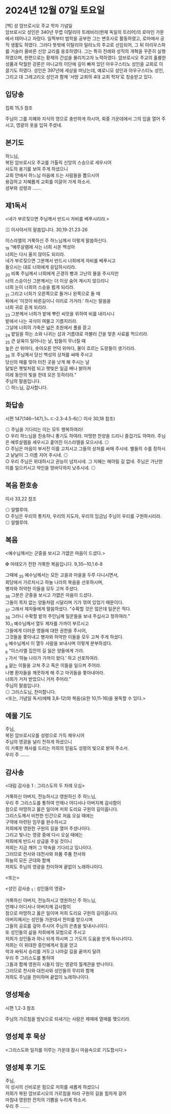 # 2024년 12월 07일 토요일

[백] 성 암브로시오 주교 학자 기념일  
암브로시오 성인은 340년 무렵 이탈리아 트레비리(현재 독일의 트리어)의 로마인 가문에서 태어나고 자랐다. 일찍부터 법학을 공부한 그는 변호사로 활동하였고, 로마에서 공직 생활도 하였다. 그러다 뜻밖에 이탈리아 밀라노의 주교로 선임되어, 그 뒤 아리우스파를 거슬러 올바른 신앙 교리를 옹호하였다. 그는 특히 전례와 성직의 개혁을 꾸준히 실행하였으며, 한편으로는 황제의 간섭을 물리치고자 노력하였다. 암브로시오 주교의 훌륭한 성품과 탁월한 강론은 마니교의 이단에 깊이 빠져 있던 아우구스티노 성인을 교회로 이끌기도 하였다. 성인은 397년에 세상을 떠났는데, 예로니모 성인과 아우구스티노 성인, 그리고 대 그레고리오 성인과 함께 ‘서방 교회의 4대 교회 학자’로 칭송받고 있다.


## 입당송

집회 15,5 참조

주님이 그를 지혜와 지식의 영으로 충만하게 하시어, 회중 가운데에서 그의 입을 열어 주시고, 영광의 옷을 입혀 주셨네.  
  
## 본기도

하느님,  
복된 암브로시오 주교를 가톨릭 신앙의 스승으로 세우시어  
사도의 용기를 보여 주게 하셨으니  
교회 안에서 하느님 마음에 드는 사람들을 뽑으시어  
용감하고 지혜롭게 교회를 이끌어 가게 하소서.  
성부와 성령과 …….  
  
## 제1독서

<네가 부르짖으면 주님께서 반드시 자비를 베푸시리라.>

▥ 이사야서의 말씀입니다. 30,19-21.23-26

이스라엘의 거룩하신 주 하느님께서 이렇게 말씀하신다.  
<sub>19</sub> “예루살렘에 사는 너희 시온 백성아  
너희는 다시 울지 않아도 되리라.  
네가 부르짖으면 그분께서 반드시 너희에게 자비를 베푸시고  
들으시는 대로 너희에게 응답하시리라.  
<sub>20</sub> 비록 주님께서 너희에게 곤경의 빵과 고난의 물을 주시지만  
너의 스승이신 그분께서는 더 이상 숨어 계시지 않으리니  
너희 눈이 너희의 스승을 뵙게 되리라.  
<sub>21</sub> 그리고 너희가 오른쪽으로 돌거나 왼쪽으로 돌 때  
뒤에서 ‘이것이 바른길이니 이리로 가거라.’ 하시는 말씀을  
너희 귀로 듣게 되리라.  
<sub>23</sub> 그분께서 너희가 밭에 뿌린 씨앗을 위하여 비를 내리시니  
밭에서 나는 곡식이 여물고 기름지리라.  
그날에 너희의 가축은 넓은 초원에서 풀을 뜯고  
<sub>24</sub> 밭일을 하는 소와 나귀는 삽과 거름대로 까불러 간을 맞춘 사료를 먹으리라.  
<sub>25</sub> 큰 살육이 일어나는 날, 탑들이 무너질 때  
높은 산 위마다, 솟아오른 언덕 위마다, 물이 흐르는 도랑들이 생기리라.  
<sub>26</sub> 또 주님께서 당신 백성의 상처를 싸매 주시고  
당신의 매를 맞아 터진 곳을 낫게 해 주시는 날  
달빛은 햇빛처럼 되고 햇빛은 일곱 배나 밝아져  
이레 동안의 빛을 한데 모은 듯하리라.”  
주님의 말씀입니다.  
◎ 하느님, 감사합니다.  
  
## 화답송

시편 147(146─147),1ㄴㄷ-2.3-4.5-6(◎ 이사 30,18 참조)

◎ 주님을 기다리는 이는 모두 행복하여라!  
○ 우리 하느님을 찬송하니 좋기도 하여라. 마땅한 찬양을 드리니 즐겁기도 하여라. 주님은 예루살렘을 세우시고 흩어진 이스라엘을 모으시네. ◎  
○ 주님은 마음이 부서진 이를 고치시고 그들의 상처를 싸매 주시네. 별들의 수를 정하시고 낱낱이 그 이름 지어 주시네. ◎  
○ 우리 주님은 위대하시고 권능이 넘치시네. 그 지혜는 헤아릴 길 없네. 주님은 가난한 이를 일으키시고 악인을 땅바닥까지 낮추시네. ◎  
  
## 복음 환호송

이사 33,22 참조

◎ 알렐루야.  
○ 주님은 우리의 통치자, 우리의 지도자, 우리의 임금님 주님이 우리를 구원하시리라.  
◎ 알렐루야.  
  
## 복음

<예수님께서는 군중을 보시고 가엾은 마음이 드셨다.>

✠ 마태오가 전한 거룩한 복음입니다. 9,35─10,1.6-8

그때에 <sub>35</sub> 예수님께서는 모든 고을과 마을을 두루 다니시면서,  
회당에서 가르치시고 하늘 나라의 복음을 선포하시며,  
병자와 허약한 이들을 모두 고쳐 주셨다.  
<sub>36</sub> 그분은 군중을 보시고 가엾은 마음이 드셨다.  
그들이 목자 없는 양들처럼 시달리며 기가 꺾여 있었기 때문이다.  
<sub>37</sub> 그래서 제자들에게 말씀하셨다. “수확할 것은 많은데 일꾼은 적다.  
<sub>38</sub> 그러니 수확할 밭의 주인님께 일꾼들을 보내 주십사고 청하여라.”  
10,<sub>1</sub> 예수님께서 열두 제자를 가까이 부르시고  
그들에게 더러운 영들에 대한 권한을 주시어,  
그것들을 쫓아내고 병자와 허약한 이들을 모두 고쳐 주게 하셨다.  
<sub>5</sub> 예수님께서 이 열두 사람을 보내시며 이렇게 분부하셨다.  
<sub>6</sub> “이스라엘 집안의 길 잃은 양들에게 가라.  
<sub>7</sub> 가서 ‘하늘 나라가 가까이 왔다.’ 하고 선포하여라.  
<sub>8</sub> 앓는 이들을 고쳐 주고 죽은 이들을 일으켜 주어라.  
나병 환자들을 깨끗하게 해 주고 마귀들을 쫓아내어라.  
너희가 거저 받았으니 거저 주어라.”  
주님의 말씀입니다.  
◎ 그리스도님, 찬미합니다.  
<또는, 기념일 독서(에페 3,8-12)와 복음(요한 10,11-16)을 봉독할 수 있다.>  
  
## 예물 기도

주님,  
복된 암브로시오를 성령으로 가득 채우시어  
주님의 영광을 널리 전하게 하셨으니  
이 거룩한 제사를 드리는 저희의 믿음도 성령의 빛으로 밝혀 주소서.  
우리 주 …….  
  
## 감사송

<대림 감사송 1 : 그리스도의 두 차례 오심>

거룩하신 아버지, 전능하시고 영원하신 주 하느님,  
우리 주 그리스도를 통하여 언제나 어디서나 아버지께 감사함이  
참으로 마땅하고 옳은 일이며 저희 도리요 구원의 길이옵니다.  
그리스도께서 비천한 인간으로 처음 오실 때에는  
구약에 마련된 임무를 완수하시고  
저희에게 영원한 구원의 길을 열어 주셨나이다.  
그리고 빛나는 영광 중에 다시 오실 때에는  
저희에게 반드시 상급을 주실 것이니  
저희는 지금 깨어 그 약속을 기다리고 있나이다.  
그러므로 천사와 대천사와 좌품 주품 천사와  
하늘의 모든 군대와 함께  
저희도 주님의 영광을 찬미하며 끝없이 노래하나이다.  
  
<또는>  
  
<성인 감사송 <sub>1</sub> : 성인들의 영광>  
  
  
거룩하신 아버지, 전능하시고 영원하신 주 하느님,  
언제나 어디서나 아버지께 감사함이  
참으로 마땅하고 옳은 일이며 저희 도리요 구원의 길이옵니다.  
아버지께서는 성인들 가운데서 찬미를 받으시며  
그들의 공로를 갚아 주시어 주님의 은총을 빛내시나이다.  
또 성인들의 삶을 저희에게 모범으로 주시고  
저희가 성인들과 하나 되게 하시며 그 기도의 도움을 받게 하시나이다.  
저희는 이 위대한 증인에게서 힘을 얻고  
악과 싸워서 승리를 거두고 나아갈 길을 끝까지 달려  
우리 주 그리스도를 통하여  
그들과 함께 영원히 시들지 않는 영광의 월계관을 받나이다.  
그러므로 천사와 대천사와 성인들의 무리와 함께  
저희도 주님을 찬미하며 끝없이 노래하나이다.  
## 영성체송

시편 1,2-3 참조

주님의 가르침을 밤낮으로 되새기는 사람은 제때에 열매를 맺으리라.  
  
## 영성체 후 묵상

<그리스도와 일치를 이루는 가운데 잠시 마음속으로 기도합시다.>  
## 영성체 후 기도

주님,  
이 성사의 신비로운 힘으로 저희를 새롭게 하셨으니  
저희가 복된 암브로시오의 가르침을 따라 구원의 길을 힘차게 걸어  
마침내 영원한 잔치의 기쁨을 누리게 하소서.  
우리 주 …….